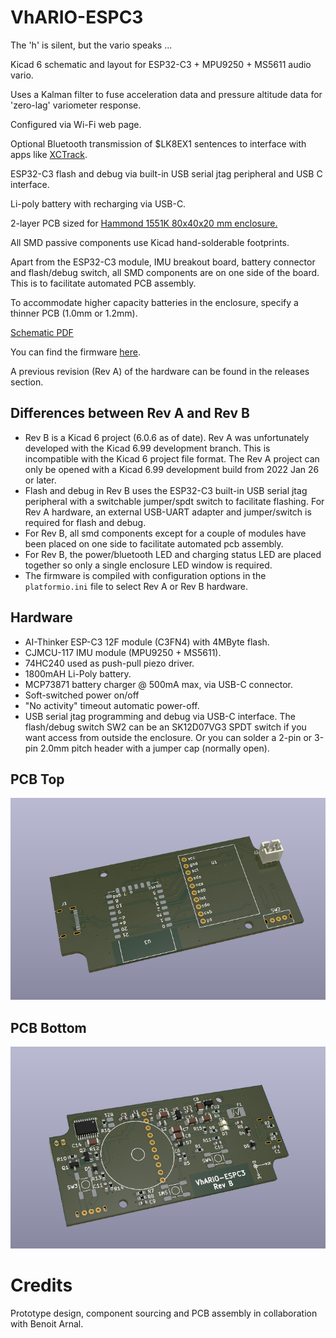 # VhARIO-ESPC3

The 'h' is silent, but the vario speaks ...

Kicad 6 schematic and layout for ESP32-C3 + MPU9250 + MS5611 audio vario. 

Uses a Kalman filter to fuse acceleration data and pressure altitude data for 'zero-lag' variometer response.

Configured via Wi-Fi web page.

Optional Bluetooth transmission of $LK8EX1 sentences to interface with apps like [XCTrack](https://xctrack.org).

ESP32-C3 flash and debug via built-in USB serial jtag peripheral and USB C interface.

Li-poly battery with recharging via USB-C.

2-layer PCB sized for [Hammond 1551K 80x40x20 mm enclosure.](docs/1551K.pdf)

All SMD passive components use Kicad hand-solderable footprints.

Apart from the ESP32-C3 module, IMU breakout board, battery connector and flash/debug switch, all SMD components are on one side of the board. This is to facilitate automated PCB assembly. 

To accommodate higher capacity batteries in the enclosure, specify a thinner PCB (1.0mm or 1.2mm). 

[Schematic PDF](docs/vhario-espc3-schematic.pdf)

You can find the firmware [here](https://github.com/har-in-air/ESP32C3_BLUETOOTH_AUDIO_VARIO).

A previous revision (Rev A) of the hardware can be found in the releases section.

## Differences between Rev A and Rev B
* Rev B is a Kicad 6 project (6.0.6 as of date). Rev A was unfortunately developed with the Kicad 6.99 development branch. This is incompatible with the Kicad 6 project file format. The Rev A project can only be opened with a Kicad 6.99 development build from 2022 Jan 26 or later.
* Flash and debug in Rev B uses the ESP32-C3 built-in USB serial jtag peripheral with a switchable jumper/spdt switch to facilitate flashing. For Rev A hardware, an external USB-UART adapter and jumper/switch is required for flash and debug. 
* For Rev B, all smd components except for a couple of modules have been placed on one side to facilitate automated pcb assembly.
* For Rev B, the power/bluetooth LED and charging status LED are placed together so only a single enclosure LED window is required.
* The firmware is compiled with configuration options in the `platformio.ini` file to select Rev A or Rev B hardware.


## Hardware

* AI-Thinker  ESP-C3 12F module (C3FN4) with 4MByte flash.
* CJMCU-117 IMU module (MPU9250 + MS5611).
* 74HC240 used as push-pull piezo driver.
* 1800mAH Li-Poly battery.
* MCP73871 battery charger @ 500mA max, via USB-C connector.
* Soft-switched power on/off
* "No activity" timeout automatic power-off.
* USB serial jtag programming and debug via USB-C interface. The flash/debug switch SW2 can be an SK12D07VG3 SPDT switch if you want access from outside the enclosure. Or you can solder a 2-pin or 3-pin 2.0mm pitch header with a jumper cap (normally open).

## PCB Top
<img src="docs/top.png">

## PCB Bottom
<img src="docs/bottom.png">

# Credits

Prototype design, component sourcing and PCB assembly in collaboration with Benoit Arnal.
 